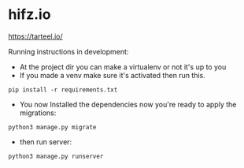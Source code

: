 # hifz.io

https://tarteel.io/

Running instructions in development:

- At the project dir you can make a virtualenv or not it's up to you
- If you made a venv make sure it's activated then run this.

```
pip install -r requirements.txt
```

- You now Installed the dependencies now you're ready to apply the migrations:

```
python3 manage.py migrate
```

- then run server:

```
python3 manage.py runserver
```

